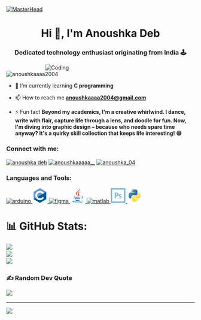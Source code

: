 [![MasterHead](https://miro.medium.com/v2/resize:fit:4000/1*2pFIk1jnHExA1ZwsSDWaWg.jpeg)](https://rishavchanda.io)
<h1 align="center">Hi 👋, I'm Anoushka Deb</h1>
<h3 align="center">Dedicated technology enthusiast originating from India 🕹️</h3>
<img align="right" alt="Coding" width="400" src="https://i.pinimg.com/originals/a2/b4/ae/a2b4ae4ebabcd10ff10a1581366f6df2.gif">
<p align="left"> <img src="https://komarev.com/ghpvc/?username=anoushkaaaa2004&label=Profile%20views&color=0e75b6&style=flat" alt="anoushkaaaa2004" /> </p>

- 🌱 I’m currently learning **C programming**

- 📫 How to reach me **anoushkaaaa2004@gmail.com**

- ⚡ Fun fact **Beyond my academics, I'm a creative whirlwind. I dance, write with flair, capture life through a lens, and doodle for fun. Now, I'm diving into graphic design – because who needs spare time anyway? It's a quirky skill collection that keeps life interesting! 😄**

<h3 align="left">Connect with me:</h3>
<p align="left">
<a href="https://www.linkedin.com/in/anoushka-deb-748514263/" target="blank"><img align="center" src="https://raw.githubusercontent.com/rahuldkjain/github-profile-readme-generator/master/src/images/icons/Social/linked-in-alt.svg" alt="anoushka deb" height="30" width="40" /></a>
<a href="https://instagram.com/anoushkaaaaa.__" target="blank"><img align="center" src="https://raw.githubusercontent.com/rahuldkjain/github-profile-readme-generator/master/src/images/icons/Social/instagram.svg" alt="anoushkaaaaa__" height="30" width="40" /></a>
<a href="https://www.leetcode.com/anoushka_04" target="blank"><img align="center" src="https://raw.githubusercontent.com/rahuldkjain/github-profile-readme-generator/master/src/images/icons/Social/leet-code.svg" alt="anoushka_04" height="30" width="40" /></a>
</p>

<h3 align="left">Languages and Tools:</h3>
<p align="left"> <a href="https://www.arduino.cc/" target="_blank" rel="noreferrer"> <img src="https://cdn.worldvectorlogo.com/logos/arduino-1.svg" alt="arduino" width="40" height="40"/> </a> <a href="https://www.cprogramming.com/" target="_blank" rel="noreferrer"> <img src="https://raw.githubusercontent.com/devicons/devicon/master/icons/c/c-original.svg" alt="c" width="40" height="40"/> </a> <a href="https://www.figma.com/" target="_blank" rel="noreferrer"> <img src="https://www.vectorlogo.zone/logos/figma/figma-icon.svg" alt="figma" width="40" height="40"/> </a> <a href="https://www.java.com" target="_blank" rel="noreferrer"> <img src="https://raw.githubusercontent.com/devicons/devicon/master/icons/java/java-original.svg" alt="java" width="40" height="40"/> </a> <a href="https://www.mathworks.com/" target="_blank" rel="noreferrer"> <img src="https://upload.wikimedia.org/wikipedia/commons/2/21/Matlab_Logo.png" alt="matlab" width="40" height="40"/> </a> <a href="https://www.photoshop.com/en" target="_blank" rel="noreferrer"> <img src="https://raw.githubusercontent.com/devicons/devicon/master/icons/photoshop/photoshop-line.svg" alt="photoshop" width="40" height="40"/> </a> <a href="https://www.python.org" target="_blank" rel="noreferrer"> <img src="https://raw.githubusercontent.com/devicons/devicon/master/icons/python/python-original.svg" alt="python" width="40" height="40"/> </a> </p>

# 📊 GitHub Stats:
![](https://github-readme-stats.vercel.app/api?username=anoushkaaaa2004&theme=radical&hide_border=false&include_all_commits=false&count_private=false)<br/>
![](https://github-readme-streak-stats.herokuapp.com/?user=anoushkaaaa2004&theme=radical&hide_border=false)<br/>
![](https://github-readme-stats.vercel.app/api/top-langs/?username=anoushkaaaa2004&theme=radical&hide_border=false&include_all_commits=false&count_private=false&layout=compact)

### ✍️ Random Dev Quote
![](https://quotes-github-readme.vercel.app/api?type=horizontal&theme=radical)



---
[![](https://visitcount.itsvg.in/api?id=anoushkaaaa2004&icon=2&color=4)](https://visitcount.itsvg.in)

